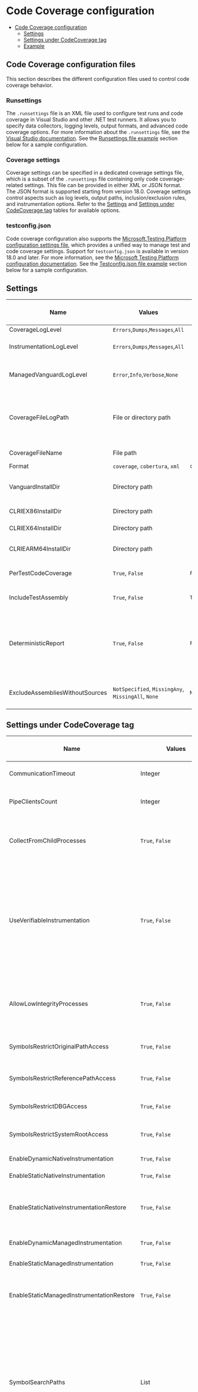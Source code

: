 # Code Coverage configuration

- [Code Coverage configuration](#code-coverage-configuration)
  - [Settings](#settings)
  - [Settings under CodeCoverage tag](#settings-under-codecoverage-tag)
  - [Example](#example)

## Code Coverage configuration files

This section describes the different configuration files used to control code coverage behavior.

### Runsettings

The `.runsettings` file is an XML file used to configure test runs and code coverage in Visual Studio and other .NET test runners. It allows you to specify data collectors, logging levels, output formats, and advanced code coverage options. For more information about the `.runsettings` file, see the [Visual Studio documentation](https://learn.microsoft.com/en-us/visualstudio/test/configure-unit-tests-by-using-a-dot-runsettings-file?view=vs-2022). See the [Runsettings file example](#runsettings-file) section below for a sample configuration.

### Coverage settings

Coverage settings can be specified in a dedicated coverage settings file, which is a subset of the `.runsettings` file containing only code coverage-related settings. This file can be provided in either XML or JSON format. The JSON format is supported starting from version 18.0. Coverage settings control aspects such as log levels, output paths, inclusion/exclusion rules, and instrumentation options. Refer to the [Settings](#settings) and [Settings under CodeCoverage tag](#settings-under-codecoverage-tag) tables for available options.

### testconfig.json

Code coverage configuration also supports the [Microsoft.Testing.Platform configuration settings file](https://learn.microsoft.com/en-us/dotnet/core/testing/microsoft-testing-platform-config), which provides a unified way to manage test and code coverage settings. Support for `testconfig.json` is available in version 18.0 and later. For more information, see the [Microsoft Testing Platform configuration documentation](https://learn.microsoft.com/en-us/dotnet/core/testing/microsoft-testing-platform-config). See the [Testconfig.json file example](#testconfigjson-file) section below for a sample configuration.

## Settings

| Name | Values | Default | [MTP.CodeCoverage](https://www.nuget.org/packages/Microsoft.Testing.Extensions.CodeCoverage) Default | Description | Example (XML) | Example (JSON) | Available in version |
|---|---|---|---|---|---|---|---|
| CoverageLogLevel | `Errors`,`Dumps`,`Messages`,`All` |  |  | Code coverage log level | `<CoverageLogLevel>Dumps</CoverageLogLevel>` | `"CoverageLogLevel": "Dumps"` | 17.14 |
| InstrumentationLogLevel  | `Errors`,`Dumps`,`Messages`,`All` |  |  | CLR Instrumentation Engine log level. More info [here](https://github.com/microsoft/CLRInstrumentationEngine/blob/develop/docs/logging.md). | `<InstrumentationLogLevel>Dumps</InstrumentationLogLevel>` | `"InstrumentationLogLevel": "Dumps"` | 17.14 |
| ManagedVanguardLogLevel  | `Error`,`Info`,`Verbose`,`None` |  |  | Managed instrumentation log level. Logging of managed side of code coverage. | `<ManagedVanguardLogLevel>Info</ManagedVanguardLogLevel>` | `"ManagedVanguardLogLevel": "Info"` | 17.14 |
| CoverageFileLogPath  | File or directory path | | | File path or directory path to place where code coverage and CLR IE logs should be stored. Directory should be specified with `\` at the end. | `<CoverageFileLogPath>D:\examples\logs\coverage.log</CoverageFileLogPath>` | `"CoverageFileLogPath": "D:\\examples\\logs\\coverage.log"` | 17.14 |
| CoverageFileName | File path | | | File path to output code coverage report | `<CoverageFileName>D:\examples\report.coverage</CoverageFileName>` | `"CoverageFileName": "D:\\examples\\report.coverage"` | 17.14 |
| Format | `coverage`, `cobertura`, `xml` | `coverage` | `coverage` | Output report format. | `<Format>coverage</Format>` | `"Format": "coverage"` | 17.14 |
| VanguardInstallDir | Directory path | | | Path to directory where custom `CodeCoverage.exe` and `covrun*.dll` files exists | `<VanguardInstallDir>D:\Microsoft.CodeCoverage\CodeCoverage</VanguardInstallDir>` | `"VanguardInstallDir": "D:\\Microsoft.CodeCoverage\\CodeCoverage"` | 17.14 |
| CLRIEX86InstallDir | Directory path | | | Path to directory with custom CLR IE x86 binary | `<CLRIEX86InstallDir>D:\Microsoft.CodeCoverage\InstrumentationEngine\x86</CLRIEX86InstallDir>` | `"CLRIEX86InstallDir": "D:\\Microsoft.CodeCoverage\\InstrumentationEngine\\x86"` | 17.14 |
| CLRIEX64InstallDir | Directory path | | | Path to directory with custom CLR IE x64 binary | `<CLRIEX64InstallDir>D:\Microsoft.CodeCoverage\InstrumentationEngine\x64</CLRIEX64InstallDir>` | `"CLRIEX64InstallDir": "D:\\Microsoft.CodeCoverage\\InstrumentationEngine\\x64"` | 17.14 |
| CLRIEARM64InstallDir | Directory path | | | Path to directory with custom CLR IE ARM64 binary | `<CLRIEARM64InstallDir>D:\Microsoft.CodeCoverage\InstrumentationEngine\arm64</CLRIEARM64InstallDir>` | `"CLRIEARM64InstallDir": "D:\\Microsoft.CodeCoverage\\InstrumentationEngine\\arm64"` | 17.14 |
| PerTestCodeCoverage | `True`, `False` | `False` | `False` | Indicates if coverage should be collected for each test separately | `<PerTestCodeCoverage>True</PerTestCodeCoverage>` | `"PerTestCodeCoverage": true` | 17.14 |
| IncludeTestAssembly | `True`, `False` | `True` | `False` | Indicates if coverage should be collected for tests projects | `<IncludeTestAssembly>True</IncludeTestAssembly>` | `"IncludeTestAssembly": true` | 17.14 |
| DeterministicReport | `True`, `False` | `False` | `False` | Requires `DeterministicSourcePaths` to be set to `True` during the build. When enabled, paths in the report will start with a deterministic fragment `/_/..` instead of full paths. More details can be found [here](https://github.com/dotnet/sourcelink/blob/main/docs/README.md#deterministicsourcepaths). | `<DeterministicReport>True</DeterministicReport>` | `"DeterministicReport": true` | 17.14 |
| ExcludeAssembliesWithoutSources | `NotSpecified`, `MissingAny`, `MissingAll`, `None` | `NotSpecified` | `MissingAll` | Excludes assemblies from the coverage report if their source files are missing.  | `<ExcludeAssembliesWithoutSources>MissingAll</ExcludeAssembliesWithoutSources>` | `"ExcludeAssembliesWithoutSources": "MissingAll"` | 17.14 |

## Settings under CodeCoverage tag

| Name | Values | Default | [MTP.CodeCoverage](https://www.nuget.org/packages/Microsoft.Testing.Extensions.CodeCoverage) Default | Description | Example (XML) | Example (JSON) | Available in version |
|---|---|---|---|---|---|---|---|
| CommunicationTimeout | Integer | 60000 | 60000 | Specifies communication time out in milliseconds | `<CommunicationTimeout>90000</CommunicationTimeout>` | `"CommunicationTimeout": 90000` | 17.14 |
| PipeClientsCount | Integer | 254 | 254 | Specifies number of pipe connections started by coverage server. | `<PipeClientsCount>2540</PipeClientsCount>` | `"PipeClientsCount": 2540` | 17.14 |
| CollectFromChildProcesses | `True`, `False` | `True` | `True` | When set to True, collects coverage information from child processes that are launched by test or production code. | `<CollectFromChildProcesses>True</CollectFromChildProcesses>` | `"CollectFromChildProcesses": true` | 17.14 |
| UseVerifiableInstrumentation | `True`, `False` | `True` | `False` | Set this to True to collect coverage information for functions marked with the "SecuritySafeCritical" attribute. Instead of writing directly into a memory location from such functions, code coverage inserts a probe that redirects to another function, which in turns writes into memory. | `<UseVerifiableInstrumentation>True</UseVerifiableInstrumentation>` | `"UseVerifiableInstrumentation": true` | 17.14 |
| AllowLowIntegrityProcesses | `True`, `False` | `False` | `False` | When set to True, collects coverage information from child processes that are launched with low-level ACLs, for example, UWP apps. | `<AllowLowIntegrityProcesses>True</AllowLowIntegrityProcesses>` | `"AllowLowIntegrityProcesses": true` | 17.14 |
| SymbolsRestrictOriginalPathAccess | `True`, `False` | `False` | `False` | Determines if looking for a .pdb file in the original debug directory. | `<SymbolsRestrictOriginalPathAccess>True</SymbolsRestrictOriginalPathAccess>` | `"SymbolsRestrictOriginalPathAccess": true` | 17.14 |
| SymbolsRestrictReferencePathAccess | `True`, `False` | `False` | `False` | Determines if looking for a .pdb file is allowed in the path where the .exe file is located. | `<SymbolsRestrictReferencePathAccess>True</SymbolsRestrictReferencePathAccess>` | `"SymbolsRestrictReferencePathAccess": true` | 17.14 |
| SymbolsRestrictDBGAccess | `True`, `False` | `False` | `False` | Determines if looking for debug information is allowed from .dbg files. | `<SymbolsRestrictDBGAccess>True</SymbolsRestrictDBGAccess>` | `"SymbolsRestrictDBGAccess": true` | 17.14 |
| SymbolsRestrictSystemRootAccess | `True`, `False` | `False` | `False` | Determines if searching for .pdb files is allowed in the system root directory. | `<SymbolsRestrictSystemRootAccess>True</SymbolsRestrictSystemRootAccess>` | `"SymbolsRestrictSystemRootAccess": true` | 17.14 |
| EnableDynamicNativeInstrumentation | `True`, `False` | `True` | `True` | Enable dynamic native instrumentation. | `<EnableDynamicNativeInstrumentation>True</EnableDynamicNativeInstrumentation>` | `"EnableDynamicNativeInstrumentation": true` | 17.14 |
| EnableStaticNativeInstrumentation | `True`, `False` | `True` | `False` | Enable static native instrumentation. | `<EnableStaticNativeInstrumentation>True</EnableStaticNativeInstrumentation>` | `"EnableStaticNativeInstrumentation": true` | 17.14 |
| EnableStaticNativeInstrumentationRestore | `True`, `False` | `True` | `True` | Enable static native instrumentation restore. If enabled all instrumented files are restored after collection. | `<EnableStaticNativeInstrumentationRestore>True</EnableStaticNativeInstrumentationRestore>` | `"EnableStaticNativeInstrumentationRestore": true` | 17.14 |
| EnableDynamicManagedInstrumentation | `True`, `False` | `True` | `True` | Enable dynamic managed instrumentation. | `<EnableDynamicManagedInstrumentation>True</EnableDynamicManagedInstrumentation>` | `"EnableDynamicManagedInstrumentation": true` | 17.14 |
| EnableStaticManagedInstrumentation | `True`, `False` | `False` | `False` | Enable static managed instrumentation. | `<EnableStaticManagedInstrumentation>True</EnableStaticManagedInstrumentation>` | `"EnableStaticManagedInstrumentation": true` | 17.14 |
| EnableStaticManagedInstrumentationRestore | `True`, `False` | `True` | `True` | Enable static managed instrumentation restore. If enabled all instrumented files are restored after collection. | `<EnableStaticManagedInstrumentationRestore>True</EnableStaticManagedInstrumentationRestore>` | `"EnableStaticManagedInstrumentationRestore": true` | 17.14 |
| SymbolSearchPaths | List | | | Additional paths to search for .pdb (symbol) files. Symbols must be found for modules to be instrumented. If .pdb files are in the same folder as the .dll or .exe files, they are automatically found. Otherwise, specify them here. Note that searching for symbols increases code coverage runtime. So keep this small and local. | `<SymbolSearchPaths><Path>C:\Users\User\Documents\Visual Studio 2012\Projects\ProjectX\bin\Debug</Path></SymbolSearchPaths>` | `"SymbolSearchPaths": ["C:\\Users\\User\\Documents\\Visual Studio 2012\\Projects\\ProjectX\\bin\\Debug"]` | 17.14 |
| AllowedUsers | List | | | Supported only for .NET Framework. Additional users that will be able to access internal shared memory and pipes. | `<AllowedUsers><User>UserName1</User></AllowedUsers>` | `"AllowedUsers": ["UserName1"]` | 17.14 |
| ModulePaths | List | | | Include and exclude lists for module paths.<br>Empty "Include" clauses imply all; empty "Exclude" clauses imply none. Each element in the list is a regular expression (ECMAScript syntax). See /visualstudio/ide/using-regular-expressions-in-visual-studio. An item must first match at least one entry in the include list to be included. Included items must then not match any entries in the exclude list to remain included. | `<ModulePaths><Exclude><ModulePath>.*CPPUnitTestFramework.*</ModulePath></Exclude></ModulePaths>` | `"ModulePaths": {"Exclude": [".*CPPUnitTestFramework.*"]}` | 17.14 |
| PublicKeyTokens | List | | | Include and exclude lists for public key tokens.<br>Matches the public key token of a signed assembly. | `<PublicKeyTokens><Exclude><PublicKeyToken>^B77A5C561934E089$</PublicKeyToken></Exclude></PublicKeyTokens>` | `"PublicKeyTokens": {"Exclude": ["^B77A5C561934E089$"]}` | 17.14 |
| CompanyNames | List | | | Include and exclude lists for company names.<br>Matches the company name property in the assembly. | `<CompanyNames><Exclude><CompanyName>.*microsoft.*</CompanyName></Exclude></CompanyNames>` | `"CompanyNames": {"Exclude": [".*microsoft.*"]}` | 17.14 |
| Attributes | List | | | Include and exclude lists for attributes.<br>Matches attributes on any code element. | `<Attributes><Exclude><Attribute>^System\.Diagnostics\.DebuggerHiddenAttribute$</Attribute></Exclude></Attributes>` | `"Attributes": {"Exclude": ["^System\\.Diagnostics\\.DebuggerHiddenAttribute$"]}` | 17.14 |
| Sources | List | | | Include and exclude lists for source files.<br>Matches the path of the source files in which each method is defined. | `<Sources><Exclude><Source>.*\\atlmfc\\.*</Source></Exclude></Sources>` | `"Sources": {"Exclude": [".*\\\\atlmfc\\\\.*"]}` | 17.14 |
| Functions | List | | | Include and exclude lists for functions.<br>Matches fully qualified names of functions. Use `\.` to delimit namespaces in C# or Visual Basic, `::` in C++.). | `<Functions><Exclude><Function>^Fabrikam\.UnitTest\..*</Function></Exclude></Functions>` | `"Functions": {"Exclude": ["^Fabrikam\\.UnitTest\\..*"]}` | 17.14 |
| DumpStaticNativeDisassembly | `True`, `False` | `False` | `False` | Generates the assembler dump of the native static instrumentation close to the module. | `<DumpStaticNativeDisassembly>True</DumpStaticNativeDisassembly>` | `"DumpStaticNativeDisassembly": true` | 17.14 |
| FileLogPath | `C:\folder\` or `C:\folder\log.txt` | | | Set the path for the static native instrumentation. | `<FileLogPath>C:\folder\log.txt</FileLogPath>` | `"FileLogPath": "C:\\folder\\log.txt"` | 17.14 |
| LogLevel | `Errors`,`Dumps`,`Messages`,`All` | | | Set the log level for the static native instrumentation. | `<LogLevel>All</LogLevel>` | `"LogLevel": "All"` | 17.14 |
| SkipAutoProperties | `True`, `False` | `False` |  | Skips auto-implemented properties from code coverage results. | `<SkipAutoProperties>False</SkipAutoProperties>` | `"SkipAutoProperties": false` | 18.0 |

## Example

### Runsettings file

```xml
<?xml version="1.0" encoding="utf-8"?>
<!-- File name extension must be .runsettings -->
<RunSettings>
  <DataCollectionRunSettings>
    <DataCollectors>
      <DataCollector friendlyName="Code Coverage" uri="datacollector://Microsoft/CodeCoverage/2.0" assemblyQualifiedName="Microsoft.VisualStudio.Coverage.DynamicCoverageDataCollector, Microsoft.VisualStudio.TraceCollector, Version=11.0.0.0, Culture=neutral, PublicKeyToken=b03f5f7f11d50a3a">
        <Configuration>
          <CoverageLogLevel>Dumps</CoverageLogLevel>
          <InstrumentationLogLevel>Dumps</InstrumentationLogLevel>
          <ManagedVanguardLogLevel>Info</ManagedVanguardLogLevel>
          <CoverageFileLogPath>D:\examples\logs\coverage.log</CoverageFileLogPath>
          <CoverageFileName>D:\examples\report.coverage</CoverageFileName>
          <Format>coverage</Format>
          <CLRIEX86InstallDir>D:\vscodecoverage\artifacts\test\Microsoft.CodeCoverage\InstrumentationEngine\x86</CLRIEX86InstallDir>
          <CLRIEX64InstallDir>D:\vscodecoverage\artifacts\test\Microsoft.CodeCoverage\InstrumentationEngine\x64</CLRIEX64InstallDir>
          <VanguardInstallDir>D:\vscodecoverage\artifacts\test\Microsoft.CodeCoverage\CodeCoverage</VanguardInstallDir>
          <PerTestCodeCoverage>True</PerTestCodeCoverage>
          <IncludeTestAssembly>True</IncludeTestAssembly>

          <CodeCoverage>
            <CommunicationTimeout>90000</CommunicationTimeout>
            <PipeClientsCount>2540</PipeClientsCount>
            <CollectFromChildProcesses>True</CollectFromChildProcesses>
            <UseVerifiableInstrumentation>True</UseVerifiableInstrumentation>
            <AllowLowIntegrityProcesses>True</AllowLowIntegrityProcesses>
            <SymbolsRestrictOriginalPathAccess>True</SymbolsRestrictOriginalPathAccess>
            <SymbolsRestrictReferencePathAccess>True</SymbolsRestrictReferencePathAccess>
            <SymbolsRestrictDBGAccess>True</SymbolsRestrictDBGAccess>
            <SymbolsRestrictSystemRootAccess>True</SymbolsRestrictSystemRootAccess>
            <EnableDynamicNativeInstrumentation>True</EnableDynamicNativeInstrumentation>
            <EnableStaticNativeInstrumentation>True</EnableStaticNativeInstrumentation>
            <EnableStaticNativeInstrumentationRestore>True</EnableStaticNativeInstrumentationRestore>
            <EnableDynamicManagedInstrumentation>True</EnableDynamicManagedInstrumentation>
            <EnableStaticManagedInstrumentation>True</EnableStaticManagedInstrumentation>
            <EnableStaticManagedInstrumentationRestore>True</EnableStaticManagedInstrumentationRestore>
            <SymbolSearchPaths>
              <Path>C:\Users\User\Documents\Visual Studio 2012\Projects\ProjectX\bin\Debug</Path>
              <Path>\\mybuildshare\builds\ProjectX</Path>
            </SymbolSearchPaths>
            <AllowedUsers>
              <User>UserName1</User>
              <User>UserName2</User>
            </AllowedUsers>
            <ModulePaths>
              <Include>
                <ModulePath>.*\.dll$</ModulePath>
                <ModulePath>.*\.exe$</ModulePath>
              </Include>
              <Exclude>
                <ModulePath>.*CPPUnitTestFramework.*</ModulePath>
              </Exclude>
            </ModulePaths>
            <Functions>
              <Exclude>
                <Function>^Fabrikam\.UnitTest\..*</Function>
                <Function>^std::.*</Function>
                <Function>^ATL::.*</Function>
                <Function>.*::__GetTestMethodInfo.*</Function>
                <Function>^Microsoft::VisualStudio::CppCodeCoverageFramework::.*</Function>
                <Function>^Microsoft::VisualStudio::CppUnitTestFramework::.*</Function>
              </Exclude>
            </Functions>
            <Attributes>
              <Exclude>
                <Attribute>^System\.Diagnostics\.DebuggerHiddenAttribute$</Attribute>
                <Attribute>^System\.Diagnostics\.DebuggerNonUserCodeAttribute$</Attribute>
                <Attribute>^System\.CodeDom\.Compiler\.GeneratedCodeAttribute$</Attribute>
                <Attribute>^System\.Diagnostics\.CodeAnalysis\.ExcludeFromCodeCoverageAttribute$</Attribute>
              </Exclude>
            </Attributes>
            <Sources>
              <Exclude>
                <Source>.*\\atlmfc\\.*</Source>
                <Source>.*\\vctools\\.*</Source>
                <Source>.*\\public\\sdk\\.*</Source>
                <Source>.*\\microsoft sdks\\.*</Source>
                <Source>.*\\vc\\include\\.*</Source>
              </Exclude>
            </Sources>
            <CompanyNames>
              <Exclude>
                <CompanyName>.*microsoft.*</CompanyName>
              </Exclude>
            </CompanyNames>
            <PublicKeyTokens>
              <Exclude>
                <PublicKeyToken>^B77A5C561934E089$</PublicKeyToken>
                <PublicKeyToken>^B03F5F7F11D50A3A$</PublicKeyToken>
                <PublicKeyToken>^31BF3856AD364E35$</PublicKeyToken>
                <PublicKeyToken>^89845DCD8080CC91$</PublicKeyToken>
                <PublicKeyToken>^71E9BCE111E9429C$</PublicKeyToken>
                <PublicKeyToken>^8F50407C4E9E73B6$</PublicKeyToken>
                <PublicKeyToken>^E361AF139669C375$</PublicKeyToken>
              </Exclude>
            </PublicKeyTokens>        
            <DumpStaticNativeDisassembly>False</DumpStaticNativeDisassembly>
            <FileLogPath>C:\logs\</FileLogPath>
            <LogLevel>All</LogLevel>
          </CodeCoverage>
        </Configuration>
      </DataCollector>
    </DataCollectors>
  </DataCollectionRunSettings>
</RunSettings>
```

To enable all available logs

```xml
<RunSettings>
  <DataCollectionRunSettings>
    <DataCollectors>
      <DataCollector friendlyName="Code Coverage" uri="datacollector://Microsoft/CodeCoverage/2.0" assemblyQualifiedName="Microsoft.VisualStudio.Coverage.DynamicCoverageDataCollector, Microsoft.VisualStudio.TraceCollector">
        <Configuration>
          <CoverageLogLevel>Dumps</CoverageLogLevel>
          <InstrumentationLogLevel>Dumps</InstrumentationLogLevel>
          <ManagedVanguardLogLevel>Verbose</ManagedVanguardLogLevel>
          <CoverageFileLogPath>C:\LogFolder\</CoverageFileLogPath>
          <PerTestCodeCoverage>False</PerTestCodeCoverage>
          <CodeCoverage>
            <FileLogPath>C:\LogFolder\</FileLogPath>
            <LogLevel>All</LogLevel>
            <DumpStaticNativeDisassembly>true</DumpStaticNativeDisassembly>
          </CodeCoverage>
        </Configuration>
      </DataCollector>
    </DataCollectors>
  </DataCollectionRunSettings>
</RunSettings>
```

### Coverage config file

```xml
<?xml version="1.0" encoding="utf-8"?>
<Configuration>
    <CoverageLogLevel>Dumps</CoverageLogLevel>
    <InstrumentationLogLevel>Dumps</InstrumentationLogLevel>
    <ManagedVanguardLogLevel>Info</ManagedVanguardLogLevel>
    <CoverageFileLogPath>D:\examples\logs\coverage.log</CoverageFileLogPath>
    <CoverageFileName>D:\examples\report.coverage</CoverageFileName>
    <Format>coverage</Format>
    <CLRIEX86InstallDir>D:\vscodecoverage\artifacts\test\Microsoft.CodeCoverage\InstrumentationEngine\x86</CLRIEX86InstallDir>
    <CLRIEX64InstallDir>D:\vscodecoverage\artifacts\test\Microsoft.CodeCoverage\InstrumentationEngine\x64</CLRIEX64InstallDir>
    <VanguardInstallDir>D:\vscodecoverage\artifacts\test\Microsoft.CodeCoverage\CodeCoverage</VanguardInstallDir>
    <PerTestCodeCoverage>True</PerTestCodeCoverage>
    <IncludeTestAssembly>True</IncludeTestAssembly>

    <CodeCoverage>
    <CommunicationTimeout>90000</CommunicationTimeout>
    <PipeClientsCount>2540</PipeClientsCount>
    <CollectFromChildProcesses>True</CollectFromChildProcesses>
    <UseVerifiableInstrumentation>True</UseVerifiableInstrumentation>
    <AllowLowIntegrityProcesses>True</AllowLowIntegrityProcesses>
    <SymbolsRestrictOriginalPathAccess>True</SymbolsRestrictOriginalPathAccess>
    <SymbolsRestrictReferencePathAccess>True</SymbolsRestrictReferencePathAccess>
    <SymbolsRestrictDBGAccess>True</SymbolsRestrictDBGAccess>
    <SymbolsRestrictSystemRootAccess>True</SymbolsRestrictSystemRootAccess>
    <EnableDynamicNativeInstrumentation>True</EnableDynamicNativeInstrumentation>
    <EnableStaticNativeInstrumentation>True</EnableStaticNativeInstrumentation>
    <EnableStaticNativeInstrumentationRestore>True</EnableStaticNativeInstrumentationRestore>
    <EnableDynamicManagedInstrumentation>True</EnableDynamicManagedInstrumentation>
    <EnableStaticManagedInstrumentation>True</EnableStaticManagedInstrumentation>
    <EnableStaticManagedInstrumentationRestore>True</EnableStaticManagedInstrumentationRestore>
    <SymbolSearchPaths>
        <Path>C:\Users\User\Documents\Visual Studio 2012\Projects\ProjectX\bin\Debug</Path>
        <Path>\\mybuildshare\builds\ProjectX</Path>
    </SymbolSearchPaths>
    <AllowedUsers>
        <User>UserName1</User>
        <User>UserName2</User>
    </AllowedUsers>
    <ModulePaths>
        <Include>
        <ModulePath>.*\.dll$</ModulePath>
        <ModulePath>.*\.exe$</ModulePath>
        </Include>
        <Exclude>
        <ModulePath>.*CPPUnitTestFramework.*</ModulePath>
        </Exclude>
    </ModulePaths>
    <Functions>
        <Exclude>
        <Function>^Fabrikam\.UnitTest\..*</Function>
        <Function>^std::.*</Function>
        <Function>^ATL::.*</Function>
        <Function>.*::__GetTestMethodInfo.*</Function>
        <Function>^Microsoft::VisualStudio::CppCodeCoverageFramework::.*</Function>
        <Function>^Microsoft::VisualStudio::CppUnitTestFramework::.*</Function>
        </Exclude>
    </Functions>
    <Attributes>
        <Exclude>
        <Attribute>^System\.Diagnostics\.DebuggerHiddenAttribute$</Attribute>
        <Attribute>^System\.Diagnostics\.DebuggerNonUserCodeAttribute$</Attribute>
        <Attribute>^System\.CodeDom\.Compiler\.GeneratedCodeAttribute$</Attribute>
        <Attribute>^System\.Diagnostics\.CodeAnalysis\.ExcludeFromCodeCoverageAttribute$</Attribute>
        </Exclude>
    </Attributes>
    <Sources>
        <Exclude>
        <Source>.*\\atlmfc\\.*</Source>
        <Source>.*\\vctools\\.*</Source>
        <Source>.*\\public\\sdk\\.*</Source>
        <Source>.*\\microsoft sdks\\.*</Source>
        <Source>.*\\vc\\include\\.*</Source>
        </Exclude>
    </Sources>
    <CompanyNames>
        <Exclude>
        <CompanyName>.*microsoft.*</CompanyName>
        </Exclude>
    </CompanyNames>
    <PublicKeyTokens>
        <Exclude>
        <PublicKeyToken>^B77A5C561934E089$</PublicKeyToken>
        <PublicKeyToken>^B03F5F7F11D50A3A$</PublicKeyToken>
        <PublicKeyToken>^31BF3856AD364E35$</PublicKeyToken>
        <PublicKeyToken>^89845DCD8080CC91$</PublicKeyToken>
        <PublicKeyToken>^71E9BCE111E9429C$</PublicKeyToken>
        <PublicKeyToken>^8F50407C4E9E73B6$</PublicKeyToken>
        <PublicKeyToken>^E361AF139669C375$</PublicKeyToken>
        </Exclude>
    </PublicKeyTokens>        
    <DumpStaticNativeDisassembly>False</DumpStaticNativeDisassembly>
    <FileLogPath>C:\logs\</FileLogPath>
    <LogLevel>All</LogLevel>
    </CodeCoverage>
</Configuration>
```

```json
{
    "CoverageLogLevel": "Dumps",
    "InstrumentationLogLevel": "Dumps",
    "ManagedVanguardLogLevel": "Info",
    "CoverageFileLogPath": "D:\\examples\\logs\\coverage.log",
    "CoverageFileName": "D:\\examples\\report.coverage",
    "Format": "coverage",
    "CLRIEX86InstallDir": "D:\\vscodecoverage\\artifacts\\test\\Microsoft.CodeCoverage\\InstrumentationEngine\\x86",
    "CLRIEX64InstallDir": "D:\\vscodecoverage\\artifacts\\test\\Microsoft.CodeCoverage\\InstrumentationEngine\\x64",
    "VanguardInstallDir": "D:\\vscodecoverage\\artifacts\\test\\Microsoft.CodeCoverage\\CodeCoverage",
    "PerTestCodeCoverage": true,
    "IncludeTestAssembly": true,
    "CodeCoverage": {
        "CommunicationTimeout": 90000,
        "PipeClientsCount": 2540,
        "CollectFromChildProcesses": true,
        "UseVerifiableInstrumentation": true,
        "AllowLowIntegrityProcesses": true,
        "SymbolsRestrictOriginalPathAccess": true,
        "SymbolsRestrictReferencePathAccess": true,
        "SymbolsRestrictDBGAccess": true,
        "SymbolsRestrictSystemRootAccess": true,
        "EnableDynamicNativeInstrumentation": true,
        "EnableStaticNativeInstrumentation": true,
        "EnableStaticNativeInstrumentationRestore": true,
        "EnableDynamicManagedInstrumentation": true,
        "EnableStaticManagedInstrumentation": true,
        "EnableStaticManagedInstrumentationRestore": true,
        "SymbolSearchPaths": [
        "C:\\Users\\User\\Documents\\Visual Studio 2012\\Projects\\ProjectX\\bin\\Debug",
        "\\\\mybuildshare\\builds\\ProjectX"
        ],
        "AllowedUsers": [
        "UserName1",
        "UserName2"
        ],
        "ModulePaths": {
        "Include": [
            ".*\\.dll$",
            ".*\\.exe$"
        ],
        "Exclude": [
            ".*CPPUnitTestFramework.*"
        ]
        },
        "Functions": {
        "Exclude": [
            "^Fabrikam\\.UnitTest\\..*",
            "^std::.*",
            "^ATL::.*",
            ".*::__GetTestMethodInfo.*",
            "^Microsoft::VisualStudio::CppCodeCoverageFramework::.*",
            "^Microsoft::VisualStudio::CppUnitTestFramework::.*"
        ]
        },
        "Attributes": {
        "Exclude": [
            "^System\\.Diagnostics\\.DebuggerHiddenAttribute$",
            "^System\\.Diagnostics\\.DebuggerNonUserCodeAttribute$",
            "^System\\.CodeDom\\.Compiler\\.GeneratedCodeAttribute$",
            "^System\\.Diagnostics\\.CodeAnalysis\\.ExcludeFromCodeCoverageAttribute$"
        ]
        },
        "Sources": {
        "Exclude": [
            ".*\\\\atlmfc\\\\.*",
            ".*\\\\vctools\\\\.*",
            ".*\\\\public\\\\sdk\\\\.*",
            ".*\\\\microsoft sdks\\\\.*",
            ".*\\\\vc\\\\include\\\\.*"
        ]
        },
        "CompanyNames": {
        "Exclude": [
            ".*microsoft.*"
        ]
        },
        "PublicKeyTokens": {
        "Exclude": [
            "^B77A5C561934E089$",
            "^B03F5F7F11D50A3A$",
            "^31BF3856AD364E35$",
            "^89845DCD8080CC91$",
            "^71E9BCE111E9429C$",
            "^8F50407C4E9E73B6$",
            "^E361AF139669C375$"
        ]
        },
        "DumpStaticNativeDisassembly": false,
        "FileLogPath": "C:\\logs\\",
        "LogLevel": "All"
    }
}
```


### Testconfig.json file

```json
{
  "codeCoverage": {
    "CoverageLogLevel": "Dumps",
    "InstrumentationLogLevel": "Dumps",
    "ManagedVanguardLogLevel": "Info",
    "CoverageFileLogPath": "D:\\examples\\logs\\coverage.log",
    "CoverageFileName": "D:\\examples\\report.coverage",
    "Format": "coverage",
    "CLRIEX86InstallDir": "D:\\vscodecoverage\\artifacts\\test\\Microsoft.CodeCoverage\\InstrumentationEngine\\x86",
    "CLRIEX64InstallDir": "D:\\vscodecoverage\\artifacts\\test\\Microsoft.CodeCoverage\\InstrumentationEngine\\x64",
    "VanguardInstallDir": "D:\\vscodecoverage\\artifacts\\test\\Microsoft.CodeCoverage\\CodeCoverage",
    "PerTestCodeCoverage": true,
    "IncludeTestAssembly": true,
    "CodeCoverage": {
      "CommunicationTimeout": 90000,
      "PipeClientsCount": 2540,
      "CollectFromChildProcesses": true,
      "UseVerifiableInstrumentation": true,
      "AllowLowIntegrityProcesses": true,
      "SymbolsRestrictOriginalPathAccess": true,
      "SymbolsRestrictReferencePathAccess": true,
      "SymbolsRestrictDBGAccess": true,
      "SymbolsRestrictSystemRootAccess": true,
      "EnableDynamicNativeInstrumentation": true,
      "EnableStaticNativeInstrumentation": true,
      "EnableStaticNativeInstrumentationRestore": true,
      "EnableDynamicManagedInstrumentation": true,
      "EnableStaticManagedInstrumentation": true,
      "EnableStaticManagedInstrumentationRestore": true,
      "SymbolSearchPaths": [
        "C:\\Users\\User\\Documents\\Visual Studio 2012\\Projects\\ProjectX\\bin\\Debug",
        "\\\\mybuildshare\\builds\\ProjectX"
      ],
      "AllowedUsers": [
        "UserName1",
        "UserName2"
      ],
      "ModulePaths": {
        "Include": [
          ".*\\.dll$",
          ".*\\.exe$"
        ],
        "Exclude": [
          ".*CPPUnitTestFramework.*"
        ]
      },
      "Functions": {
        "Exclude": [
          "^Fabrikam\\.UnitTest\\..*",
          "^std::.*",
          "^ATL::.*",
          ".*::__GetTestMethodInfo.*",
          "^Microsoft::VisualStudio::CppCodeCoverageFramework::.*",
          "^Microsoft::VisualStudio::CppUnitTestFramework::.*"
        ]
      },
      "Attributes": {
        "Exclude": [
          "^System\\.Diagnostics\\.DebuggerHiddenAttribute$",
          "^System\\.Diagnostics\\.DebuggerNonUserCodeAttribute$",
          "^System\\.CodeDom\\.Compiler\\.GeneratedCodeAttribute$",
          "^System\\.Diagnostics\\.CodeAnalysis\\.ExcludeFromCodeCoverageAttribute$"
        ]
      },
      "Sources": {
        "Exclude": [
          ".*\\\\atlmfc\\\\.*",
          ".*\\\\vctools\\\\.*",
          ".*\\\\public\\\\sdk\\\\.*",
          ".*\\\\microsoft sdks\\\\.*",
          ".*\\\\vc\\\\include\\\\.*"
        ]
      },
      "CompanyNames": {
        "Exclude": [
          ".*microsoft.*"
        ]
      },
      "PublicKeyTokens": {
        "Exclude": [
          "^B77A5C561934E089$",
          "^B03F5F7F11D50A3A$",
          "^31BF3856AD364E35$",
          "^89845DCD8080CC91$",
          "^71E9BCE111E9429C$",
          "^8F50407C4E9E73B6$",
          "^E361AF139669C375$"
        ]
      },
      "DumpStaticNativeDisassembly": false,
      "FileLogPath": "C:\\logs\\",
      "LogLevel": "All"
    }
  }
}
```
